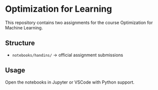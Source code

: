 # Optimization for Learning

This repository contains two assignments for the course Optimization for Machine Learning.

## Structure
- `notebooks/handins/` → official assignment submissions  

## Usage
Open the notebooks in Jupyter or VSCode with Python support.
